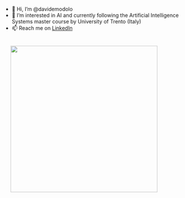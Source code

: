 - 👋 Hi, I’m @davidemodolo
- 👀 I’m interested in AI and currently following the Artificial Intelligence Systems master course by University of Trento (Italy)
- 📫 Reach me on [LinkedIn](https://www.linkedin.com/in/davide-modolo-6ba427194/)
<!---
<img src="https://github-readme-stats.vercel.app/api?username=davidemodolo&show_icons=true&theme=dark" width="400" hspace="20px" vspace="20px">
--->
<img src="https://github-readme-stats.vercel.app/api/top-langs/?username=davidemodolo&hide_progress=true" width="400" hspace="20px" vspace="20px">

<!---
davidemodolo/davidemodolo is a ✨ special ✨ repository because its `README.md` (this file) appears on your GitHub profile.
You can click the Preview link to take a look at your changes.
--->
